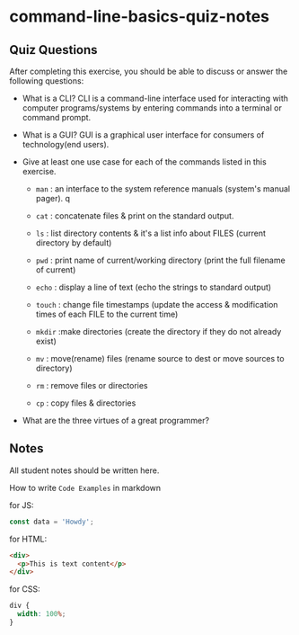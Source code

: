 # command-line-basics-quiz-notes

## Quiz Questions

After completing this exercise, you should be able to discuss or answer the following questions:

- What is a CLI?
  CLI is a command-line interface used for interacting with computer programs/systems by entering commands into a terminal or command prompt.
- What is a GUI?
  GUI is a graphical user interface for consumers of technology(end users).
- Give at least one use case for each of the commands listed in this exercise.

  - `man` : an interface to the system reference manuals (system's manual pager). q

  - `cat` : concatenate files & print on the standard output.

  - `ls` : list directory contents & it's a list info about FILES (current directory by default)

  - `pwd` : print name of current/working directory (print the full filename of current)

  - `echo` : display a line of text (echo the strings to standard output)

  - `touch` : change file timestamps (update the access & modification times of each FILE to the current time)

  - `mkdir` :make directories (create the directory if they do not already exist)

  - `mv` : move(rename) files (rename source to dest or move sources to directory)

  - `rm` : remove files or directories

  - `cp` : copy files & directories

- What are the three virtues of a great programmer?

## Notes

All student notes should be written here.

How to write `Code Examples` in markdown

for JS:

```javascript
const data = 'Howdy';
```

for HTML:

```html
<div>
  <p>This is text content</p>
</div>
```

for CSS:

```css
div {
  width: 100%;
}
```
